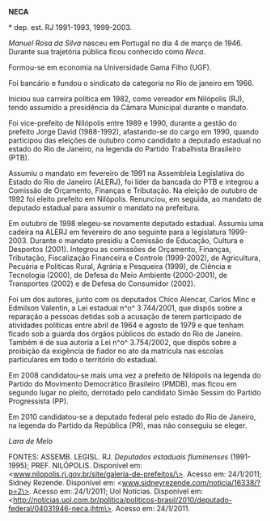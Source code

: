 **NECA**

\* dep. est. RJ 1991-1993, 1999-2003.

*Manuel Rosa da Silva* nasceu em Portugal no dia 4 de março de 1946.
Durante sua trajetória pública ficou conhecido como *Neca*.

Formou-se em economia na Universidade Gama Filho (UGF).

Foi bancário e fundou o sindicato da categoria no Rio de janeiro em
1966.

Iniciou sua carreira política em 1982, como vereador em Nilópolis (RJ),
tendo assumido a presidência da Câmara Municipal durante o mandato.

Foi vice-prefeito de Nilópolis entre 1989 e 1990, durante a gestão do
prefeito Jorge David (1988-1992), afastando-se do cargo em 1990, quando
participou das eleições de outubro como candidato a deputado estadual no
estado do Rio de Janeiro, na legenda do Partido Trabalhista Brasileiro
(PTB).

Assumiu o mandato em fevereiro de 1991 na Assembleia Legislativa do
Estado do Rio de Janeiro (ALERJ), foi líder da bancada do PTB e integrou
a Comissão de Orçamento, Finanças e Tributação. Na eleição de outubro de
1992 foi eleito prefeito em Nilópolis. Renunciou, em seguida, ao mandato
de deputado estadual para assumir o mandato na prefeitura.

Em outubro de 1998 elegeu-se novamente deputado estadual. Assumiu uma
cadeira na ALERJ em fevereiro do ano seguinte para a legislatura
1999-2003. Durante o mandato presidiu a Comissão de Educação, Cultura e
Desportos (2001). Integrou as comissões de Orçamento, Finanças,
Tributação, Fiscalização Financeira e Controle (1999-2002), de
Agricultura, Pecuária e Políticas Rural, Agrária e Pesqueira (1999), de
Ciência e Tecnologia (2000), de Defesa do Meio Ambiente (2000-2001), de
Transportes (2002) e de Defesa do Consumidor (2002).

Foi um dos autores, junto com os deputados Chico Alencar, Carlos Minc e
Edmilson Valentin, a Lei estadual n^o^ 3.744/2001, que dispôs sobre a
reparação a pessoas detidas sob a acusação de terem participado de
atividades políticas entre abril de 1964 e agosto de 1979 e que tenham
ficado sob a guarda dos órgãos públicos do estado do Rio de Janeiro.
Também é de sua autoria a Lei n^o^ 3.754/2002, que dispôs sobre a
proibição da exigência de fiador no ato da matrícula nas escolas
particulares em todo o território do estadual.

Em 2008 candidatou-se mais uma vez a prefeito de Nilópolis na legenda do
Partido do Movimento Democrático Brasileiro (PMDB), mas ficou em segundo
lugar no pleito, derrotado pelo candidato Simão Sessim do Partido
Progressista (PP).

Em 2010 candidatou-se a deputado federal pelo estado do Rio de Janeiro,
na legenda do Partido da República (PR), mas não conseguiu se eleger.

*Lara de Melo*

FONTES: ASSEMB. LEGISL. RJ. *Deputados estaduais fluminenses*
(1991-1995); PREF. NILÓPOLIS. Disponível em:
\<www.nilopolis.rj.gov.br/site/galeria-de-prefeitos/\>. Acesso em:
24/1/2011; Sidney Rezende. Disponível em:
\<www.sidneyrezende.com/noticia/16338/?p=2\>. Acesso em: 24/1/2011; Uol
Notícias. Disponível em:
\<http://noticias.uol.com.br/politica/politicos-brasil/2010/deputado-federal/04031946-neca.jhtm\>.
Acesso em: 24/1/2011.
